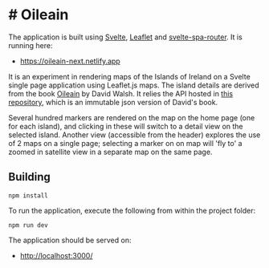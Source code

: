 # # Oileain

The application is built using [Svelte](https://svelte.dev/), [Leaflet](https://leafletjs.com/) and [svelte-spa-router](https://github.com/ItalyPaleAle/svelte-spa-router). It is running here:

- <https://oileain-next.netlify.app>

It is an experiment in rendering maps of the Islands of Ireland on a Svelte single page application using Leaflet.js maps. The island details are derived from the book [Oileain](http://www.oileain.org/) by David Walsh. It relies the API hosted in [this repository](https://github.com/edeleastar/oileain-api), which is an immutable json version of David's book.

Several hundred markers are rendered on the map on the home page (one for each island), and clicking in these will switch to a detail view on the selected island. Another view (accessible from the header) explores the use of 2 maps on a single page; selecting a marker on on map will 'fly to' a zoomed in satellite view in a separate map on the same page.

## Building
```
npm install
```

To run the application, execute the following from within the project folder:

```
npm run dev
```

The application should be served on:

- <http://localhost:3000/>
